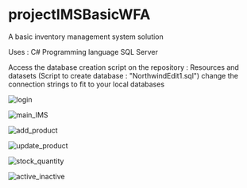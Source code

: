 # projectIMSBasicWFA
A basic inventory management system solution

Uses :
C# Programming language
SQL Server 

Access the database creation script on the repository : Resources and datasets (Script to create database : "NorthwindEdit1.sql")
change the connection strings to fit to your local databases

![login](https://user-images.githubusercontent.com/109286764/206780273-8f939cc9-0cd2-4951-92c5-7c51788b2204.JPG)

![main_IMS](https://user-images.githubusercontent.com/109286764/206764606-0a8848d2-569f-4bbd-9471-a51e79252c9a.JPG)

![add_product](https://user-images.githubusercontent.com/109286764/206764744-e5fdad42-4ef5-44b3-85f2-6ff6d1e7b5b1.JPG)

![update_product](https://user-images.githubusercontent.com/109286764/206764770-afddcaf8-c031-4e62-84e6-6f1d1589a63d.JPG)

![stock_quantity](https://user-images.githubusercontent.com/109286764/206764792-5df1db03-7e40-4493-a9fd-69f2451c9c93.JPG)

![active_inactive](https://user-images.githubusercontent.com/109286764/206764825-880892c1-dc39-40c6-93b2-bfcd6ddc0a6d.JPG)
